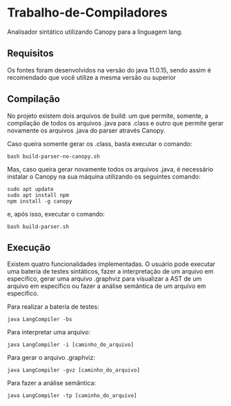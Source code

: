 # Trabalho-de-Compiladores

Analisador sintático utilizando Canopy para a linguagem lang.

## Requisitos
Os fontes foram desenvolvidos na versão do java 11.0.15, sendo assim é recomendado que você utilize a mesma versão ou superior

## Compilação

No projeto existem dois arquivos de build: um que permite, somente, a compilação de todos os arquivos .java para .class e outro que permite gerar novamente os arquivos .java do parser através Canopy.

Caso queira somente gerar os .class, basta executar o comando:

```
bash build-parser-no-canopy.sh
```

Mas, caso queira gerar novamente todos os arquivos .java, é necessário instalar o Canopy na sua máquina utilizando os seguintes comando:

```
sudo apt update
sudo apt install npm
npm install -g canopy
```

e, após isso, executar o comando:

```
bash build-parser.sh
```

## Execução

Existem quatro funcionalidades implementadas. O usuário pode executar uma bateria de testes sintáticos, fazer a interpretação de um arquivo em específico, gerar uma arquivo .graphviz para visualizar a AST de um arquivo em específico ou fazer a análise semântica de um arquivo em específico. 

Para realizar a bateria de testes:

```
java LangCompiler -bs
```

Para interpretar uma arquivo:

```
java LangCompiler -i [caminho_do_arquivo]
```

Para gerar o arquivo .graphviz:

```
java LangCompiler -gvz [caminho_do_arquivo]
```

Para fazer a análise semântica:

```
java LangCompiler -tp [caminho_do_arquivo]
```